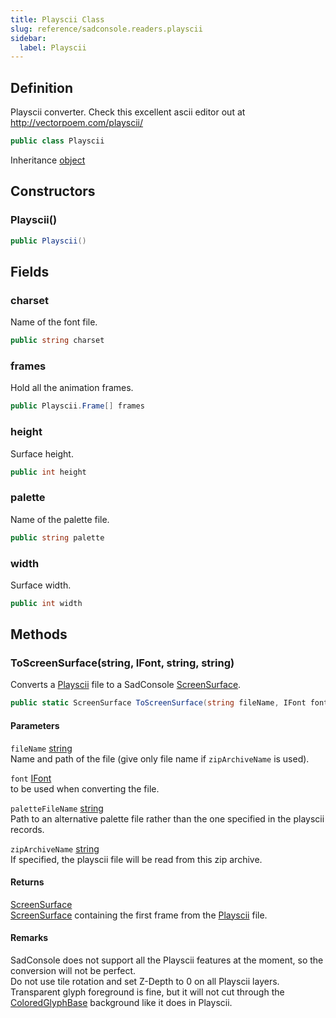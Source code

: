 ```yaml
---
title: Playscii Class
slug: reference/sadconsole.readers.playscii
sidebar:
  label: Playscii
---
```

## Definition

Playscii converter. Check this excellent ascii editor out at http://vectorpoem.com/playscii/

```csharp title="C#"
public class Playscii
```

Inheritance [object](https://learn.microsoft.com/dotnet/api/system.object/)

## Constructors

### Playscii()

```csharp title="C#"
public Playscii()
```


## Fields

### charset

Name of the font file.

```csharp title="C#"
public string charset
```

### frames

Hold all the animation frames.

```csharp title="C#"
public Playscii.Frame[] frames
```

### height

Surface height.

```csharp title="C#"
public int height
```

### palette

Name of the palette file.

```csharp title="C#"
public string palette
```

### width

Surface width.

```csharp title="C#"
public int width
```

## Methods

### ToScreenSurface(string, IFont, string, string)

Converts a [Playscii](../sadconsole.readers.playscii/) file to a SadConsole [ScreenSurface](../sadconsole.screensurface/).

```csharp title="C#"
public static ScreenSurface ToScreenSurface(string fileName, IFont font, string paletteFileName = "", string zipArchiveName = "")
```

#### Parameters

`fileName` [string](https://learn.microsoft.com/dotnet/api/system.string/)  
Name and path of the <xref href="SadConsole.Readers.Playscii" data-throw-if-not-resolved="false"></xref> file (give only file name if <code class="paramref">zipArchiveName</code> is used).

`font` [IFont](../sadconsole.ifont/)  
<xref href="SadConsole.IFont" data-throw-if-not-resolved="false"></xref> to be used when converting the <xref href="SadConsole.Readers.Playscii" data-throw-if-not-resolved="false"></xref> file.

`paletteFileName` [string](https://learn.microsoft.com/dotnet/api/system.string/)  
Path to an alternative palette file rather than the one specified in the playscii records.

`zipArchiveName` [string](https://learn.microsoft.com/dotnet/api/system.string/)  
If specified, the playscii file will be read from this zip archive.

#### Returns

[ScreenSurface](../sadconsole.screensurface/)  
[ScreenSurface](../sadconsole.screensurface/) containing the first frame from the [Playscii](../sadconsole.readers.playscii/) file.
#### Remarks

SadConsole does not support all the Playscii features at the moment, so the conversion will not be perfect.<br /> Do not use tile rotation and set Z-Depth to 0 on all Playscii layers.<br /> Transparent glyph foreground is fine, but it will not cut through the [ColoredGlyphBase](../sadconsole.coloredglyphbase/) background like it does in Playscii.